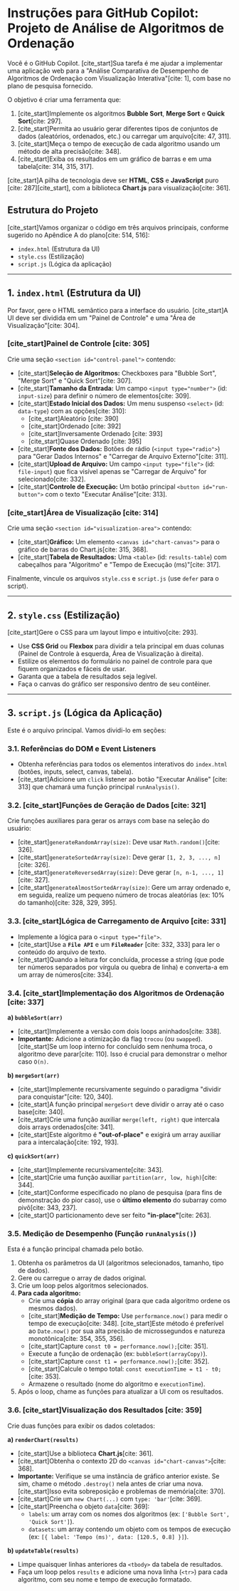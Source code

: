 # Instruções para GitHub Copilot: Projeto de Análise de Algoritmos de Ordenação

Você é o GitHub Copilot. [cite_start]Sua tarefa é me ajudar a implementar uma aplicação web para a "Análise Comparativa de Desempenho de Algoritmos de Ordenação com Visualização Interativa"[cite: 1], com base no plano de pesquisa fornecido.

O objetivo é criar uma ferramenta que:
1.  [cite_start]Implemente os algoritmos **Bubble Sort**, **Merge Sort** e **Quick Sort**[cite: 297].
2.  [cite_start]Permita ao usuário gerar diferentes tipos de conjuntos de dados (aleatórios, ordenados, etc.) ou carregar um arquivo[cite: 47, 311].
3.  [cite_start]Meça o tempo de execução de cada algoritmo usando um método de alta precisão[cite: 348].
4.  [cite_start]Exiba os resultados em um gráfico de barras e em uma tabela[cite: 314, 315, 317].

[cite_start]A pilha de tecnologia deve ser **HTML**, **CSS** e **JavaScript** puro [cite: 287][cite_start], com a biblioteca **Chart.js** para visualização[cite: 361].

## Estrutura do Projeto

[cite_start]Vamos organizar o código em três arquivos principais, conforme sugerido no Apêndice A do plano[cite: 514, 516]:
* `index.html` (Estrutura da UI)
* `style.css` (Estilização)
* `script.js` (Lógica da aplicação)

---

## 1. `index.html` (Estrutura da UI)

Por favor, gere o HTML semântico para a interface do usuário. [cite_start]A UI deve ser dividida em um "Painel de Controle" e uma "Área de Visualização"[cite: 304].

### [cite_start]Painel de Controle [cite: 305]
Crie uma seção `<section id="control-panel">` contendo:
* [cite_start]**Seleção de Algoritmos:** Checkboxes para "Bubble Sort", "Merge Sort" e "Quick Sort"[cite: 307].
* [cite_start]**Tamanho da Entrada:** Um campo `<input type="number">` (id: `input-size`) para definir o número de elementos[cite: 309].
* [cite_start]**Estado Inicial dos Dados:** Um menu suspenso `<select>` (id: `data-type`) com as opções[cite: 310]:
    * [cite_start]Aleatório [cite: 390]
    * [cite_start]Ordenado [cite: 392]
    * [cite_start]Inversamente Ordenado [cite: 393]
    * [cite_start]Quase Ordenado [cite: 395]
* [cite_start]**Fonte dos Dados:** Botões de rádio (`<input type="radio">`) para "Gerar Dados Internos" e "Carregar de Arquivo Externo"[cite: 311].
* [cite_start]**Upload de Arquivo:** Um campo `<input type="file">` (id: `file-input`) que fica visível apenas se "Carregar de Arquivo" for selecionado[cite: 332].
* [cite_start]**Controle de Execução:** Um botão principal `<button id="run-button">` com o texto "Executar Análise"[cite: 313].

### [cite_start]Área de Visualização [cite: 314]
Crie uma seção `<section id="visualization-area">` contendo:
* [cite_start]**Gráfico:** Um elemento `<canvas id="chart-canvas">` para o gráfico de barras do Chart.js[cite: 315, 368].
* [cite_start]**Tabela de Resultados:** Uma `<table>` (id: `results-table`) com cabeçalhos para "Algoritmo" e "Tempo de Execução (ms)"[cite: 317].

Finalmente, vincule os arquivos `style.css` e `script.js` (use `defer` para o script).

---

## 2. `style.css` (Estilização)

[cite_start]Gere o CSS para um layout limpo e intuitivo[cite: 293].
* Use **CSS Grid** ou **Flexbox** para dividir a tela principal em duas colunas (Painel de Controle à esquerda, Área de Visualização à direita).
* Estilize os elementos do formulário no painel de controle para que fiquem organizados e fáceis de usar.
* Garanta que a tabela de resultados seja legível.
* Faça o canvas do gráfico ser responsivo dentro de seu contêiner.

---

## 3. `script.js` (Lógica da Aplicação)

Este é o arquivo principal. Vamos dividi-lo em seções:

### 3.1. Referências do DOM e Event Listeners
* Obtenha referências para todos os elementos interativos do `index.html` (botões, inputs, select, canvas, tabela).
* [cite_start]Adicione um `click` listener ao botão "Executar Análise" [cite: 313] que chamará uma função principal `runAnalysis()`.

### 3.2. [cite_start]Funções de Geração de Dados [cite: 321]
Crie funções auxiliares para gerar os arrays com base na seleção do usuário:
* [cite_start]`generateRandomArray(size)`: Deve usar `Math.random()`[cite: 326].
* [cite_start]`generateSortedArray(size)`: Deve gerar `[1, 2, 3, ..., n]`[cite: 326].
* [cite_start]`generateReversedArray(size)`: Deve gerar `[n, n-1, ..., 1]`[cite: 327].
* [cite_start]`generateAlmostSortedArray(size)`: Gere um array ordenado e, em seguida, realize um pequeno número de trocas aleatórias (ex: 10% do tamanho)[cite: 328, 329, 395].

### 3.3. [cite_start]Lógica de Carregamento de Arquivo [cite: 331]
* Implemente a lógica para o `<input type="file">`.
* [cite_start]Use a **`File API`** e um **`FileReader`** [cite: 332, 333] para ler o conteúdo do arquivo de texto.
* [cite_start]Quando a leitura for concluída, processe a string (que pode ter números separados por vírgula ou quebra de linha) e converta-a em um array de números[cite: 334].

### 3.4. [cite_start]Implementação dos Algoritmos de Ordenação [cite: 337]

**a) `bubbleSort(arr)`**
* [cite_start]Implemente a versão com dois loops aninhados[cite: 338].
* **Importante:** Adicione a otimização da flag `trocou` (ou `swapped`). [cite_start]Se um loop interno for concluído sem nenhuma troca, o algoritmo deve parar[cite: 110]. Isso é crucial para demonstrar o melhor caso `O(n)`.

**b) `mergeSort(arr)`**
* [cite_start]Implemente recursivamente seguindo o paradigma "dividir para conquistar"[cite: 120, 340].
* [cite_start]A função principal `mergeSort` deve dividir o array até o caso base[cite: 340].
* [cite_start]Crie uma função auxiliar `merge(left, right)` que intercala dois arrays ordenados[cite: 341].
* [cite_start]Este algoritmo é **"out-of-place"** e exigirá um array auxiliar para a intercalação[cite: 192, 193].

**c) `quickSort(arr)`**
* [cite_start]Implemente recursivamente[cite: 343].
* [cite_start]Crie uma função auxiliar `partition(arr, low, high)`[cite: 344].
* [cite_start]Conforme especificado no plano de pesquisa (para fins de demonstração do pior caso), use o **último elemento** do subarray como pivô[cite: 343, 237].
* [cite_start]O particionamento deve ser feito **"in-place"**[cite: 263].

### 3.5. Medição de Desempenho (Função `runAnalysis()`)
Esta é a função principal chamada pelo botão.
1.  Obtenha os parâmetros da UI (algoritmos selecionados, tamanho, tipo de dados).
2.  Gere ou carregue o array de dados original.
3.  Crie um loop pelos algoritmos selecionados.
4.  **Para cada algoritmo:**
    * Crie uma **cópia** do array original (para que cada algoritmo ordene os mesmos dados).
    * [cite_start]**Medição de Tempo:** Use `performance.now()` para medir o tempo de execução[cite: 348]. [cite_start]Este método é preferível ao `Date.now()` por sua alta precisão de microssegundos e natureza monotônica[cite: 354, 355, 356].
    * [cite_start]Capture `const t0 = performance.now();`[cite: 351].
    * Execute a função de ordenação (ex: `bubbleSort(arrayCopy)`).
    * [cite_start]Capture `const t1 = performance.now();`[cite: 352].
    * [cite_start]Calcule o tempo total: `const executionTime = t1 - t0;`[cite: 353].
    * Armazene o resultado (nome do algoritmo e `executionTime`).
5.  Após o loop, chame as funções para atualizar a UI com os resultados.

### 3.6. [cite_start]Visualização dos Resultados [cite: 359]
Crie duas funções para exibir os dados coletados:

**a) `renderChart(results)`**
* [cite_start]Use a biblioteca **Chart.js**[cite: 361].
* [cite_start]Obtenha o contexto 2D do `<canvas id="chart-canvas">`[cite: 368].
* **Importante:** Verifique se uma instância de gráfico anterior existe. Se sim, chame o método `.destroy()` nela antes de criar uma nova. [cite_start]Isso evita sobreposição e problemas de memória[cite: 370].
* [cite_start]Crie um `new Chart(...)` com `type: 'bar'`[cite: 369].
* [cite_start]Preencha o objeto `data`[cite: 369]:
    * `labels`: um array com os nomes dos algoritmos (ex: `['Bubble Sort', 'Quick Sort']`).
    * `datasets`: um array contendo um objeto com os tempos de execução (ex: `[{ label: 'Tempo (ms)', data: [120.5, 0.8] }]`).

**b) `updateTable(results)`**
* Limpe quaisquer linhas anteriores da `<tbody>` da tabela de resultados.
* Faça um loop pelos `results` e adicione uma nova linha (`<tr>`) para cada algoritmo, com seu nome e tempo de execução formatado.